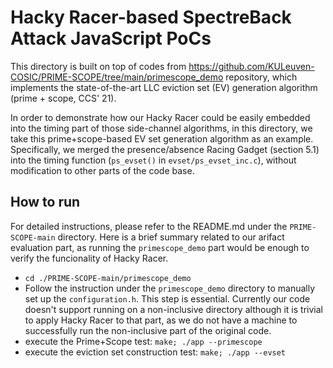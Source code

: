 # Hacky Racer-based SpectreBack Attack JavaScript PoCs

This directory is built on top of codes from https://github.com/KULeuven-COSIC/PRIME-SCOPE/tree/main/primescope_demo repository, which implements the state-of-the-art LLC eviction set (EV) generation algorithm (prime + scope, CCS' 21).

In order to demonstrate how our Hacky Racer could be easily embedded into the timing part of those side-channel algorithms, in this directory, we take this prime+scope-based EV set generation algorithm as an example. Specifically, we merged the presence/absence Racing Gadget (section 5.1) into the timing function (`ps_evset()` in `evset/ps_evset_inc.c`), without modification to other parts of the code base.

## How to run
For detailed instructions, please refer to the README.md under the `PRIME-SCOPE-main` directory. Here is a brief summary related to our arifact evaluation part, as running the `primescope_demo` part would be enough to verify the funcionality of Hacky Racer.
- `cd ./PRIME-SCOPE-main/primescope_demo`
- Follow the instruction under the `primescope_demo` directory to manually set up the `configuration.h`. This step is essential. Currently our code doesn't support running on a non-inclusive directory although it is trivial to apply Hacky Racer to that part, as we do not have a machine to successfully run the non-inclusive part of the original code.
- execute the Prime+Scope test: `make; ./app --primescope`
- execute the eviction set construction test: `make; ./app --evset`